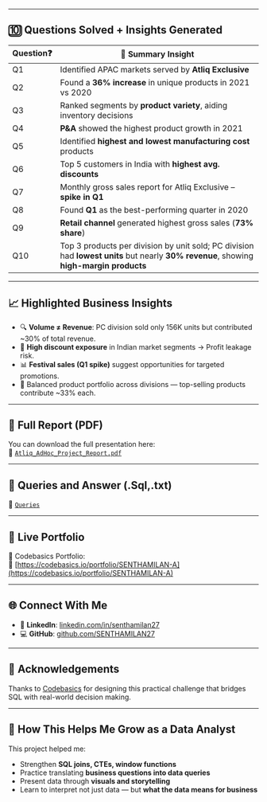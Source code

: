 
---

## 🔟 Questions Solved + Insights Generated

| Question❓ | 📌 Summary Insight |
|------------|--------------------|
| Q1 | Identified APAC markets served by **Atliq Exclusive** |
| Q2 | Found a **36% increase** in unique products in 2021 vs 2020 |
| Q3 | Ranked segments by **product variety**, aiding inventory decisions |
| Q4 | **P&A** showed the highest product growth in 2021 |
| Q5 | Identified **highest and lowest manufacturing cost** products |
| Q6 | Top 5 customers in India with **highest avg. discounts** |
| Q7 | Monthly gross sales report for Atliq Exclusive – **spike in Q1** |
| Q8 | Found **Q1** as the best-performing quarter in 2020 |
| Q9 | **Retail channel** generated highest gross sales (**73% share**) |
| Q10 | Top 3 products per division by unit sold; PC division had **lowest units** but nearly **30% revenue**, showing **high-margin products** |

---

## 📈 Highlighted Business Insights

- 🔍 **Volume ≠ Revenue**: PC division sold only 156K units but contributed ~30% of total revenue.
- 🧾 **High discount exposure** in Indian market segments → Profit leakage risk.
- 📊 **Festival sales (Q1 spike)** suggest opportunities for targeted promotions.
- 🎯 Balanced product portfolio across divisions — top-selling products contribute ~33% each.

---

## 📄 Full Report (PDF)

You can download the full presentation here:  
📎 [`Atliq_AdHoc_Project_Report.pdf`](https://github.com/SENTHAMILAN27/sql-ad-hoc-business-insights-atliq/blob/main/PDF/AD-HOC%20Project%20.pdf)

---
## 📄 Queries and Answer (.Sql,.txt)
📎 [`Queries`](https://github.com/SENTHAMILAN27/sql-ad-hoc-business-insights-atliq/tree/main/Queries)

---
## 🔗 Live Portfolio

📍 Codebasics Portfolio:  
🔗 [https://codebasics.io/portfolio/SENTHAMILAN-A](https://codebasics.io/portfolio/SENTHAMILAN-A)

---

## 🌐 Connect With Me

- 💼 **LinkedIn**: [linkedin.com/in/senthamilan27](https://www.linkedin.com/in/senthamilan27/)
- 💻 **GitHub**: [github.com/SENTHAMILAN27](https://github.com/SENTHAMILAN27)

---

## 🙌 Acknowledgements

Thanks to [Codebasics](https://codebasics.io/)  for designing this practical challenge that bridges SQL with real-world decision making.

---

## 📌 How This Helps Me Grow as a Data Analyst

This project helped me:
- Strengthen **SQL joins, CTEs, window functions**
- Practice translating **business questions into data queries**
- Present data through **visuals and storytelling**
- Learn to interpret not just data — but **what the data means for business**


